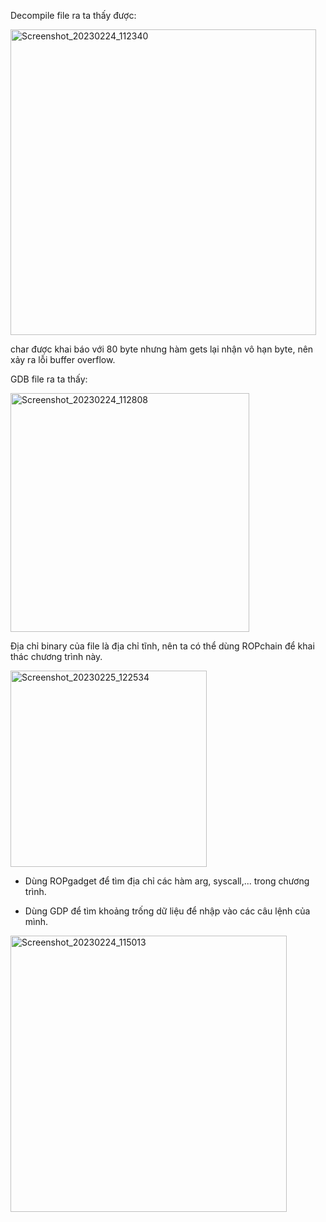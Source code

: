 Decompile file ra ta thấy được:

<img width="489" alt="Screenshot_20230224_112340" src="https://user-images.githubusercontent.com/125690279/221245088-df687176-7aca-453d-a6a9-a9ea09baa680.png">

char được khai báo với 80 byte nhưng hàm gets lại nhận vô hạn byte, nên xảy ra lỗi buffer overflow.

GDB file ra ta thấy: 

<img width="382" alt="Screenshot_20230224_112808" src="https://user-images.githubusercontent.com/125690279/221245682-fed499cb-a852-4e88-afb1-b8fae3974e20.png">

Địa chỉ binary của file là địa chỉ tĩnh, nên ta có thể dùng ROPchain để khai thác chương trình này.

<img width="314" alt="Screenshot_20230225_122534" src="https://user-images.githubusercontent.com/125690279/221246725-eb86be9e-c558-4e71-9ed7-48c2956b8087.png">

- Dùng ROPgadget để tìm địa chỉ các hàm arg, syscall,... trong chương trình.

- Dùng GDP để tìm khoảng trống dữ liệu để nhập vào các câu lệnh của mình.

<img width="442" alt="Screenshot_20230224_115013" src="https://user-images.githubusercontent.com/125690279/221248834-132a3406-6cbb-42d8-9543-2359d31e90cc.png">

